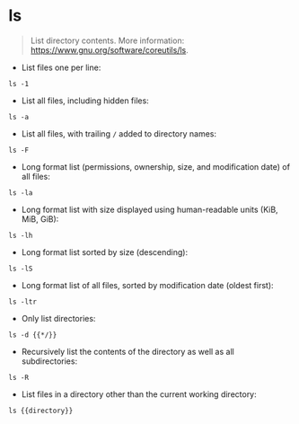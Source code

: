 # ls

> List directory contents.
> More information: <https://www.gnu.org/software/coreutils/ls>.

- List files one per line:

`ls -1`

- List all files, including hidden files:

`ls -a`

- List all files, with trailing `/` added to directory names:

`ls -F`

- Long format list (permissions, ownership, size, and modification date) of all files:

`ls -la`

- Long format list with size displayed using human-readable units (KiB, MiB, GiB):

`ls -lh`

- Long format list sorted by size (descending):

`ls -lS`

- Long format list of all files, sorted by modification date (oldest first):

`ls -ltr`

- Only list directories:

`ls -d {{*/}}`

- Recursively list the contents of the directory as well as all subdirectories:

`ls -R`

- List files in a directory other than the current working directory:

`ls {{directory}}`
